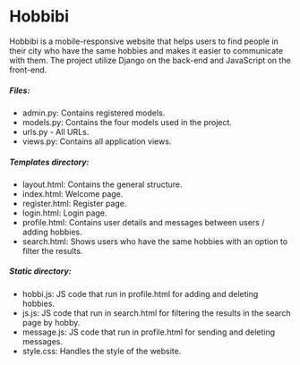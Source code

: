 # Hobbibi

Hobbibi is a mobile-responsive website that helps users to find people in their city who have the same hobbies and makes it easier to communicate with them.
The project utilize Django on the back-end and JavaScript on the front-end.

##### Files:
- admin.py: Contains registered models.
- models.py: Contains the four models used in the project.
- urls.py - All URLs.
- views.py: Contains all application views.

##### Templates directory:
- layout.html: Contains the general structure.
- index.html: Welcome page.
- register.html: Register page.
- login.html: Login page.
- profile.html: Contains user details and messages between users / adding hobbies.
- search.html: Shows users who have the same hobbies with an option to filter the results.

##### Static directory:
- hobbi.js: JS code that run in profile.html for adding and deleting hobbies.
- js.js: JS code that run in search.html for filtering the results in the search page by hobby.
- message.js: JS code that run in profile.html for sending and deleting messages.
- style.css: Handles the style of the website.
